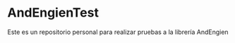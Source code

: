 AndEngienTest
=============

Este es un repositorio personal para realizar pruebas a la librería AndEngien